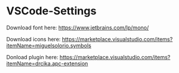 # VSCode-Settings

Download font here: https://www.jetbrains.com/lp/mono/

Download icons here: https://marketplace.visualstudio.com/items?itemName=miguelsolorio.symbols

Donload plugin here: https://marketplace.visualstudio.com/items?itemName=drcika.apc-extension
